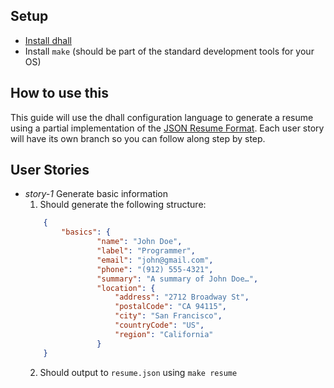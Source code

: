 ## Setup

- [Install dhall](https://docs.dhall-lang.org/tutorials/Getting-started_Generate-JSON-or-YAML.html#installation)
- Install `make` (should be part of the standard development tools for your OS)

## How to use this

This guide will use the dhall configuration language to generate a resume using a partial implementation of the [JSON Resume Format](https://jsonresume.org/schema/). Each user story will have its own branch so you can follow along step by step. 

## User Stories

- _story-1_ Generate basic information
  1. Should generate the following structure:
    ```JSON
		{
			"basics": {
					"name": "John Doe",
					"label": "Programmer",
					"email": "john@gmail.com",
					"phone": "(912) 555-4321",
					"summary": "A summary of John Doe…",
					"location": {
						"address": "2712 Broadway St",
						"postalCode": "CA 94115",
						"city": "San Francisco",
						"countryCode": "US",
						"region": "California"
					}
		}
    ```
	2. Should output to `resume.json` using `make resume`



